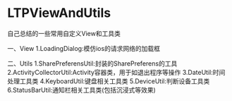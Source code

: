 # LTPViewAndUtils
自己总结的一些常用自定义View和工具类

一、View
1.LoadingDialog:模仿ios的请求网络的加载框

二、Utils
1.SharePreferensUtil:封装的SharePreferens的工具
2.ActivityCollectorUtil:Activity容器类，用于如退出程序等操作
3.DateUtil:时间处理工具类
4.KeyboardUtil:键盘相关工具类
5.DeviceUtil:判断设备工具类
6.StatusBarUtil:通知栏相关工具类(包括沉浸式等效果)
